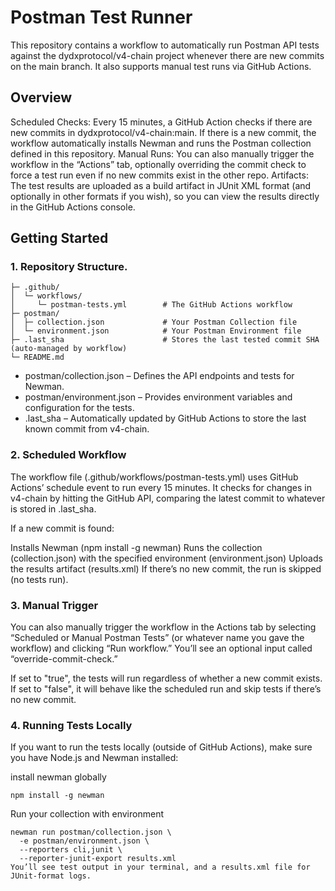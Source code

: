 # Postman Test Runner
This repository contains a workflow to automatically run Postman API tests against the dydxprotocol/v4-chain project whenever there are new commits on the main branch. It also supports manual test runs via GitHub Actions.

## Overview
Scheduled Checks: Every 15 minutes, a GitHub Action checks if there are new commits in dydxprotocol/v4-chain:main. If there is a new commit, the workflow automatically installs Newman and runs the Postman collection defined in this repository.
Manual Runs: You can also manually trigger the workflow in the “Actions” tab, optionally overriding the commit check to force a test run even if no new commits exist in the other repo.
Artifacts: The test results are uploaded as a build artifact in JUnit XML format (and optionally in other formats if you wish), so you can view the results directly in the GitHub Actions console.

## Getting Started
### 1. Repository Structure.
```
├─ .github/
│  └─ workflows/
│     └─ postman-tests.yml        # The GitHub Actions workflow
├─ postman/
│  ├─ collection.json             # Your Postman Collection file
│  └─ environment.json            # Your Postman Environment file
├─ .last_sha                      # Stores the last tested commit SHA (auto-managed by workflow)
└─ README.md                      
```

- postman/collection.json – Defines the API endpoints and tests for Newman.
- postman/environment.json – Provides environment variables and configuration for the tests.
- .last_sha – Automatically updated by GitHub Actions to store the last known commit from v4-chain.


### 2. Scheduled Workflow
The workflow file (.github/workflows/postman-tests.yml) uses GitHub Actions’ schedule event to run every 15 minutes. It checks for changes in v4-chain by hitting the GitHub API, comparing the latest commit to whatever is stored in .last_sha.

If a new commit is found:

Installs Newman (npm install -g newman)
Runs the collection (collection.json) with the specified environment (environment.json)
Uploads the results artifact (results.xml)
If there’s no new commit, the run is skipped (no tests run).

### 3. Manual Trigger
You can also manually trigger the workflow in the Actions tab by selecting “Scheduled or Manual Postman Tests” (or whatever name you gave the workflow) and clicking “Run workflow.” You’ll see an optional input called “override-commit-check.”

If set to "true", the tests will run regardless of whether a new commit exists.
If set to "false", it will behave like the scheduled run and skip tests if there’s no new commit.

### 4. Running Tests Locally
If you want to run the tests locally (outside of GitHub Actions), make sure you have Node.js and Newman installed:

install newman globally

```
npm install -g newman
```

Run your collection with environment

```
newman run postman/collection.json \
  -e postman/environment.json \
  --reporters cli,junit \
  --reporter-junit-export results.xml
You’ll see test output in your terminal, and a results.xml file for JUnit-format logs.